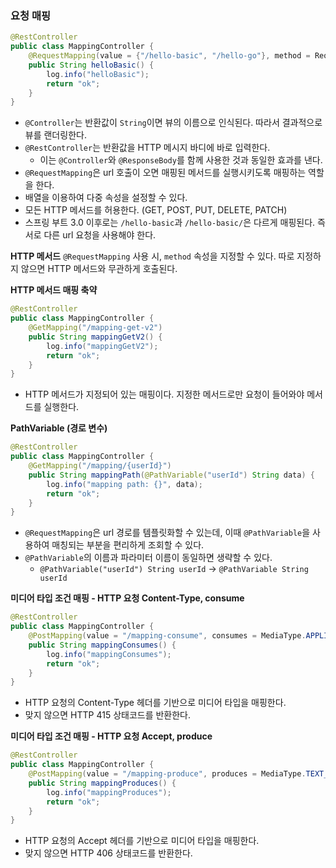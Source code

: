### 요청 매핑
```java
@RestController
public class MappingController {
    @RequestMapping(value = {"/hello-basic", "/hello-go"}, method = RequestMethod.GET) // OR로 둘 다 가능
    public String helloBasic() {
        log.info("helloBasic");
        return "ok";
    }
}    
```
- `@Controller`는 반환값이 `String`이면 뷰의 이름으로 인식된다. 따라서 결과적으로 뷰를 랜더링한다.
- `@RestController`는 반환값을 HTTP 메시지 바디에 바로 입력한다.
  - 이는 `@Controller`와 `@ResponseBody`를 함께 사용한 것과 동일한 효과를 낸다.
- `@RequestMapping`은 url 호출이 오면 매핑된 메서드를 실행시키도록 매핑하는 역할을 한다.
- 배열을 이용하여 다중 속성을 설정할 수 있다.
- 모든 HTTP 메서드를 허용한다. (GET, POST, PUT, DELETE, PATCH)
- 스프링 부트 3.0 이후로는 `/hello-basic`과 `/hello-basic/`은 다르게 매핑된다. 즉 서로 다른 url 요청을 사용해야 한다.

**HTTP 메서드**
`@RequestMapping` 사용 시, `method` 속성을 지정할 수 있다. 따로 지정하지 않으면 HTTP 메서드와 무관하게 호출된다.


**HTTP 메서드 매핑 축약**
```java
@RestController
public class MappingController {
    @GetMapping("/mapping-get-v2")
    public String mappingGetV2() {
        log.info("mappingGetV2");
        return "ok";
    }
}    
```
- HTTP 메서드가 지정되어 있는 매핑이다. 지정한 메서드로만 요청이 들어와야 메서드를 실행한다.


**PathVariable (경로 변수)**
```java
@RestController
public class MappingController {
    @GetMapping("/mapping/{userId}")
    public String mappingPath(@PathVariable("userId") String data) {
        log.info("mapping path: {}", data);
        return "ok";
    }
}  
```
- `@RequestMapping`은 url 경로를 템플릿화할 수 있는데, 이때 `@PathVariable`을 사용하여 매칭되는 부분을 편리하게 조회할 수 있다.
- `@PathVariable`의 이름과 파라미터 이름이 동일하면 생략할 수 있다.
  - `@PathVariable("userId") String userId` -> `@PathVariable String userId`


**미디어 타입 조건 매핑 - HTTP 요청 Content-Type, consume**
```java
@RestController
public class MappingController {
    @PostMapping(value = "/mapping-consume", consumes = MediaType.APPLICATION_JSON_VALUE)
    public String mappingConsumes() {
        log.info("mappingConsumes");
        return "ok";
    }
}     
```
- HTTP 요청의 Content-Type 헤더를 기반으로 미디어 타입을 매핑한다.
- 맞지 않으면 HTTP 415 상태코드를 반환한다.


**미디어 타입 조건 매핑 - HTTP 요청 Accept, produce**
```java
@RestController
public class MappingController {
    @PostMapping(value = "/mapping-produce", produces = MediaType.TEXT_HTML_VALUE)
    public String mappingProduces() {
        log.info("mappingProduces");
        return "ok";
    }
}  
```
- HTTP 요청의 Accept 헤더를 기반으로 미디어 타입을 매핑한다.
- 맞지 않으면 HTTP 406 상태코드를 반환한다.